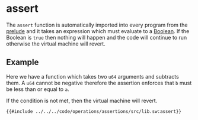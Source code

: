 # assert

The `assert` function is automatically imported into every program from the [prelude](../../misc/prelude.md) and it takes an expression which must evaluate to a [Boolean](../../language/built-ins/boolean.md). If the Boolean is `true` then nothing will happen and the code will continue to run otherwise the virtual machine will revert.

## Example

Here we have a function which takes two `u64` arguments and subtracts them. A `u64` cannot be negative therefore the assertion enforces that `b` must be less than or equal to `a`.

If the condition is not met, then the virtual machine will revert.

```sway
{{#include ../../../code/operations/assertions/src/lib.sw:assert}}
```
